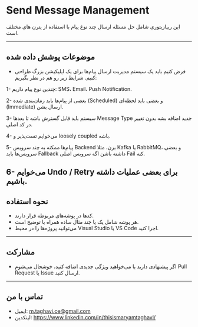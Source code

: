 # Send Message Management

این ریپازیتوری شامل حل مسئله ارسال چند نوع پیام با استفاده از پترن های مختلف است.

---
## موضوعات پوشش داده شده

- فرض کنیم باید یک سیستم مدیریت ارسال پیام‌ها برای یک اپلیکیشن بزرگ طراحی کنیم. شرایط زیر رو هم در نظر بگیریم:

1- چندین نوع پیام داریم: SMS، Email، Push Notification.

2- بعضی از پیام‌ها باید زمان‌بندی شده (Scheduled) و بعضی باید لحظه‌ای (Immediate) ارسال بشن.

3- سیستم باید قابل گسترش باشه تا بعدها Message Type جدید اضافه بشه بدون تغییر در کد اصلی.

4- می‌خوایم تست‌پذیر و loosely coupled باشه.

5- پیام‌ها ممکنه به چند سرویس Backend برن، مثلا Kafka یا RabbitMQ، و بعضی سرویس‌ها باید Fallback داشته باشن اگه سرویس اصلی Fail کنه.

6- می‌خوایم Undo / Retry برای بعضی عملیات داشته باشیم.
---

## نحوه استفاده

- کدها در پوشه‌های مربوطه قرار دارند.  
- هر پوشه شامل یک یا چند مثال ساده همراه با توضیح است.  
- می‌توانید پروژه‌ها را در محیط Visual Studio یا VS Code اجرا کنید.

---

## مشارکت

- اگر پیشنهادی دارید یا می‌خواهید ویژگی جدیدی اضافه کنید، خوشحال می‌شوم Pull Request یا Issue ارسال کنید.

---

## تماس با من

- ایمیل: m.taghavi.ce@gmail.com 
- لینکدین: https://www.linkedin.com/in/thisismaryamtaghavi/
